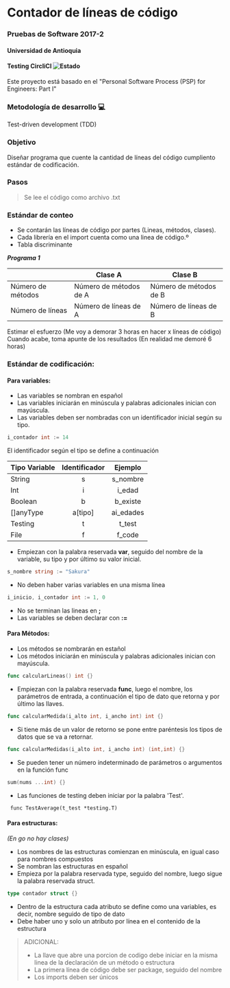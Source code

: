 # Contador de líneas de código
### Pruebas de Software 2017-2
#### Universidad de Antioquia
#### Testing CircliCI ![Estado](https://circleci.com/gh/camigomez35/programa2-pruebasSoftware.svg?style=shield&circle-token=8cc112e65a14c168467af4b8367ccad49bcce930)

Este proyecto está basado en el "Personal Software Process (PSP) for Engineers: Part I"

### Metodología de desarrollo 💻
Test-driven development (TDD)

### Objetivo
Diseñar programa que cuente la cantidad de líneas del código cumpliento estándar de codificación.

### Pasos
> Se lee el código como archivo .txt

### Estándar de conteo
- Se contarán las líneas de código por partes (Lineas, métodos, clases).
- Cada librería en el import cuenta como una linea de código.º
- Tabla discriminante

**_Programa 1_**

| | Clase A | Clase B |
| --- | --- | --- |
| Número de métodos | Número de métodos de A | Número de métodos de B |
| Número de líneas | Número de líneas de A | Número de líneas de B |

Estimar el esfuerzo (Me voy a demorar 3 horas en hacer x líneas de código)
Cuando acabe, toma apunte de los resultados (En realidad me demoré 6 horas)


### Estándar de codificación:
#### Para variables:
- Las variables se nombran en español
- Las variables iniciarán en minúscula y palabras adicionales inician con mayúscula.
- Las variables deben ser nombradas con un identificador inicial según su tipo.
```go
i_contador int := 14
```
El identificador según el tipo se define a continuación

| Tipo Variable | Identificador | Ejemplo  |
| ------------- | :-----------: | :-------: |
| String | s | s_nombre |
| Int | i | i_edad |
| Boolean | b | b_existe |
| []anyType | a[tipo] | ai_edades |
| Testing | t | t_test |
| File | f | f_code |

- Empiezan con la palabra reservada **var**, seguido del nombre de la variable, su tipo y por último su valor inicial.
```go
s_nombre string := "Sakura"
```
- No deben haber varias variables en una misma línea
```go
i_inicio, i_contador int := 1, 0
```
- No se terminan las lineas en **;**
- Las variables se deben declarar con **:=**

#### Para Métodos:
- Los métodos se nombrarán en estañol
- Los métodos iniciarán en minúscula y palabras adicionales inician con mayúscula.
```go
func calcularLineas() int {}
```
- Empiezan con la palabra reservada **func**, luego el nombre, los parámetros de entrada, a continuación el tipo de dato que retorna y por último las llaves.
```go
func calcularMedida(i_alto int, i_ancho int) int {}
```
- Si tiene más de un valor de retorno se pone entre paréntesis los tipos de datos que se va a retornar.
```go
func calcularMedidas(i_alto int, i_ancho int) (int,int) {}
```
- Se pueden tener un número indeterminado de parámetros o argumentos en la función func
```go
sum(nums ...int) {}
```
- Las funciones de testing deben iniciar por la palabra 'Test'.
```
 func TestAverage(t_test *testing.T)
```

#### Para estructuras:
_(En go no hay clases)_
- Los nombres de las estructuras comienzan en minúscula, en igual caso para nombres compuestos
- Se nombran las estructuras en español
- Empieza por la palabra reservada type, seguido del nombre, luego sigue la palabra reservada struct.
```go
type contador struct {}
```
- Dentro de la estructura cada atributo se define como una variables, es decir, nombre seguido de tipo de dato
- Debe haber uno y solo un atributo por línea en el contenido de la estructura

> ADICIONAL:
> - La llave que abre una porcion de codigo debe iniciar en la misma linea de la declaración de un método o estructura
> - La primera línea de código debe ser package, seguido del nombre
> - Los imports deben ser únicos
